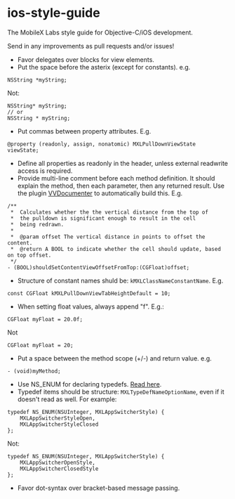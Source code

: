 ios-style-guide
===============

The MobileX Labs style guide for Objective-C/iOS development. 

Send in any improvements as pull requests and/or issues!

- Favor delegates over blocks for view elements.
- Put the space before the asterix (except for constants). e.g.

```objc
NSString *myString;
```
Not:

```objc
NSString* myString;
// or
NSString * myString;
 ```
- Put commas between property attributes. E.g.

```objc
@property (readonly, assign, nonatomic) MXLPullDownViewState viewState;
```
- Define all properties as readonly in the header, unless external readwrite access is required.
- Provide multi-line comment before each method definition. It should explain the method, then each parameter, then any returned result. Use the plugin [VVDocumenter](https://github.com/onevcat/VVDocumenter-Xcode) to automatically build this. E.g.

```objc
/**
 *  Calculates whether the the vertical distance from the top of
 *  the pulldown is significant enough to result in the cell
 *  being redrawn.
 * 
 *  @param offset The vertical distance in points to offset the content.
 *  @return A BOOL to indicate whether the cell should update, based on top offset.
 */
- (BOOL)shouldSetContentViewOffsetFromTop:(CGFloat)offset;

```

- Structure of constant names shuld be: ```kMXLClassNameConstantName```. E.g.

```objc
const CGFloat kMXLPullDownViewTabHeightDefault = 10;
```
- When setting float values, always append "f". E.g.:

```objc
CGFloat myFloat = 20.0f;
```
Not

```objc
CGFloat myFloat = 20;
```
- Put a space between the method scope (+/-) and return value. e.g.

```objc
- (void)myMethod;
```
- Use NS_ENUM for declaring typedefs. [Read here](http://nshipster.com/ns_enum-ns_options/).
- Typedef items should be structure: ```MXLTypeDefNameOptionName```, even if it doesn't read as well. For example:


```objc
typedef NS_ENUM(NSUInteger, MXLAppSwitcherStyle) {
    MXLAppSwitcherStyleOpen,
    MXLAppSwitcherStyleClosed
};

```
Not:


```objc
typedef NS_ENUM(NSUInteger, MXLAppSwitcherStyle) {
    MXLAppSwitcherOpenStyle,
    MXLAppSwitcherClosedStyle
};

```

- Favor dot-syntax over bracket-based message passing.

